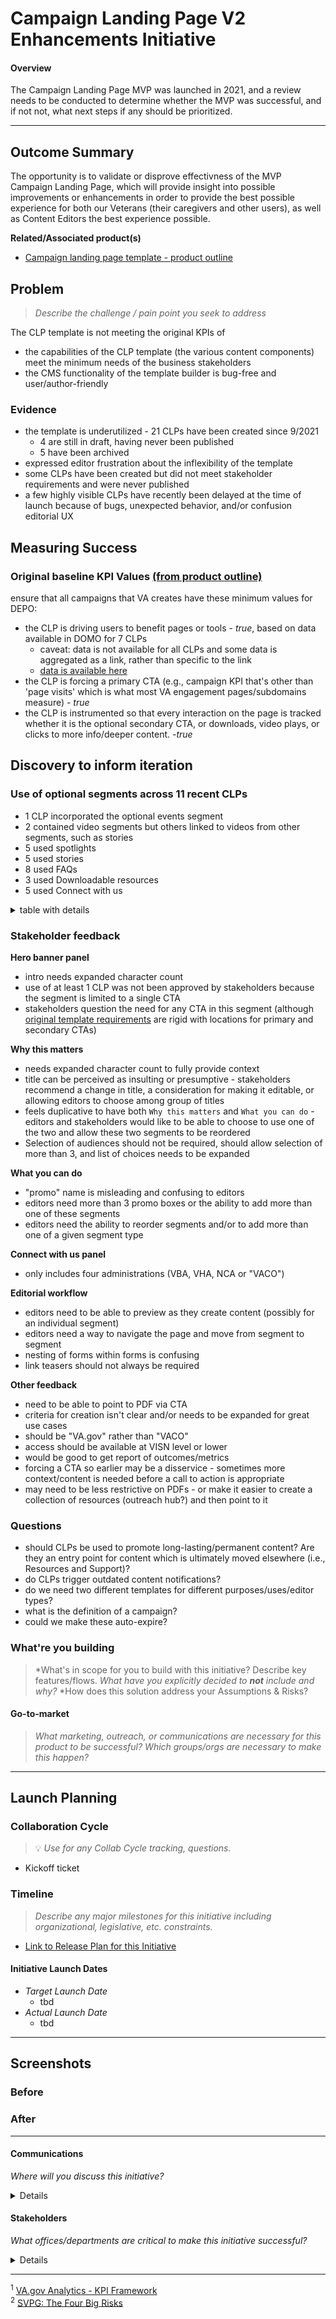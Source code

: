 # Campaign Landing Page V2 Enhancements Initiative
#### Overview

The Campaign Landing Page MVP was launched in 2021, and a review needs to be conducted to determine whether the MVP was successful, and if not not, what next steps if any should be prioritized.
 
---

## Outcome Summary
The opportunity is to validate or disprove effectivness of the MVP Campaign Landing Page, which will provide insight into possible improvements or enhancements in order to provide the best possible experience for both our Veterans (their caregivers and other users), as well as Content Editors the best experience possible.

**Related/Associated product(s)**
- [Campaign landing page template - product outline](https://github.com/department-of-veterans-affairs/va.gov-team/tree/master/products/campaign-landing-page#campaign-landing-page-template---product-outline)

## Problem
> *Describe the challenge / pain point you seek to address* 

The CLP template is not meeting the original KPIs of
- the capabilities of the CLP template (the various content components) meet the minimum needs of the business stakeholders
- the CMS functionality of the template builder is bug-free and user/author-friendly

### Evidence
* the template is underutilized - 21 CLPs have been created since 9/2021
  * 4 are still in draft, having never been published 
  * 5 have been archived
* expressed editor frustration about the inflexibility of the template
* some CLPs have been created but did not meet stakeholder requirements and were never published 
* a few highly visible CLPs have recently been delayed at the time of launch because of bugs, unexpected behavior, and/or confusion editorial UX

## Measuring Success
### Original baseline KPI Values [(from product outline)](https://github.com/department-of-veterans-affairs/va.gov-team/tree/master/products/campaign-landing-page#baseline-kpi-values) 
ensure that all campaigns that VA creates have these minimum values for DEPO:
- the CLP is driving users to benefit pages or tools - _true_, based on data available in DOMO for 7 CLPs
  - caveat: data is not available for all CLPs and some data is aggregated as a link, rather than specific to the link
  - [data is available here](https://github.com/department-of-veterans-affairs/va.gov-team/blob/master/products/campaign-landing-page/analytics.md)
- the CLP is forcing a primary CTA (e.g., campaign KPI that's other than 'page visits' which is what most VA engagement pages/subdomains measure) - _true_
- the CLP is instrumented so that every interaction on the page is tracked whether it is the optional secondary CTA, or downloads, video plays, or clicks to more info/deeper content. -_true_

## Discovery to inform iteration 
### Use of optional segments across 11 recent CLPs
- 1 CLP incorporated the optional events segment
- 2 contained video segments but others linked to videos from other segments, such as stories
- 5 used spotlights
- 5 used stories
- 8 used FAQs
- 3 used Downloadable resources
- 5 used Connect with us

<details>
<summary> table with details </summary>

| CLP| Published date | Section | Optional features | 
| --- | --- | --- | ---|
| VA Health Connect provides the right care, right now	| intended for 9/25 | VHA Campaign Landing Pages | Video, Spotlight, Stories, FAQs | 
| VA resources for survivors of suicide loss | 09/23/2024 | VHA Campaign Landing Pages | Spotlight, Downloadable resources, Connect with us | 
| Protecting Veterans from fraud | 	09/11/2024 | VEO Campaign Landing Pages	| Stories, Downloadable resources, FAQ, Connect with us | 
| Prepare for VA’s secure sign-in changes | 08/30/2024 | Campaign Landing Pages | FAQ, Connect with us | 
| Veterans Experience Action Center (VEAC)| 	08/30/2024 | VEO Campaign Landing Pages |  Stories, FAQ |
| Veteran Trust in VA | 08/13/2024 | VEO Campaign Landing Pages | Stories, Downloadable resources, FAQ, Connect with us | 		
| Flu and COVID-19: one visit, two vaccines | 12/08/2023 | VHA Campaign Landing Pages | Connect with us | 
| End-of-Life Benefits | 12/08/2023 | VBA Campaign Landing Pages | Spotlight, FAQ |
| How Veterans Can Register to Vote | 12/08/2023 | OPIA Campaign Landing Pages	| Spotlight, Stories| 
| Sign in securely with Login.gov | 12/08/2023 | Campaign Landing Pages | Stories, FAQ | 
| Emergency room, 911, or urgent care?	| 07/13/2023 | VHA Campaign Landing Pages | Video, Spotlight, Downloadable resources, FAQ |

</details>

### Stakeholder feedback

**Hero banner panel**
- intro needs expanded character count 
- use of at least 1 CLP was not been approved by stakeholders because the segment is limited to a single CTA
- stakeholders question the need for any CTA in this segment (although [original template requirements](https://github.com/department-of-veterans-affairs/va.gov-team/tree/master/products/campaign-landing-page#the-template-requirements-are) are rigid with locations for primary and secondary CTAs)

**Why this matters**
- needs expanded character count to fully provide context 
- title can be perceived as insulting or presumptive - stakeholders recommend a change in title, a consideration for making it editable, or allowing editors to choose among group of titles
- feels duplicative to have both `Why this matters` and `What you can do` - editors and stakeholders would like to be able to choose to use one of the two and allow these two segments to be reordered
- Selection of audiences should not be required, should allow selection of more than 3, and list of choices needs to be expanded

**What you can do**
- "promo" name is misleading and confusing to editors
- editors need more than 3 promo boxes or the ability to add more than one of these segments
- editors need the ability to reorder segments and/or to add more than one of a given segment type 

**Connect with us panel**
- only includes four administrations (VBA, VHA, NCA or "VACO")

**Editorial workflow**
- editors need to be able to preview as they create content (possibly for an individual segment)
- editors need a way to navigate the page and move from segment to segment 
- nesting of forms within forms is confusing 
- link teasers should not always be required

**Other feedback**
- need to be able to point to PDF via CTA
- criteria for creation isn't clear and/or needs to be expanded for great use cases
- should be "VA.gov" rather than "VACO"
- access should be available at VISN level or lower
- would be good to get report of outcomes/metrics
- forcing a CTA so earlier may be a disservice - sometimes more context/content is needed before a call to action is appropriate
- may need to be less restrictive on PDFs - or make it easier to create a collection of resources (outreach hub?) and then point to it 

### Questions
- should CLPs be used to promote long-lasting/permanent content? Are they an entry point for content which is ultimately moved elsewhere (i.e., Resources and Support)?
- do CLPs trigger outdated content notifications?
- do we need two different templates for different purposes/uses/editor types?
- what is the definition of a campaign?
- could we make these auto-expire?

### What're you building
> *What's in scope for you to build with this initiative? Describe key features/flows. 
> *What have you explicitly decided to **not** include and why?*
> *How does this solution address your Assumptions & Risks?

#### Go-to-market 
> *What marketing, outreach, or communications are necessary for this product to be successful? Which groups/orgs are necessary to make this happen?*

--- 

## Launch Planning
### Collaboration Cycle
> 💡 *Use for any Collab Cycle tracking, questions.*

- Kickoff ticket

### Timeline 
> *Describe any major milestones for this initiative including organizational, legislative, etc. constraints.*

* [Link to Release Plan for this Initiative](https://github.com/department-of-veterans-affairs/va.gov-team/blob/master/platform/product-management/release-plan-template.md)

#### Initiative Launch Dates
- *Target Launch Date*
  - tbd
- *Actual Launch Date* 
  - tbd

---
   
## Screenshots

### Before

### After

---

#### Communications
*Where will you discuss this initiative?*

<details>

- Team Name: 
- GitHub Label(s): 
- Slack channel: 
- Product POCs:

</details>


#### Stakeholders
*What offices/departments are critical to make this initiative successful?*

<details>
  
- Office/Department:
- Contact(s): 
 
</details>

---
<sup>1</sup> [VA.gov Analytics - KPI Framework](https://github.com/department-of-veterans-affairs/va.gov-team/blob/master/platform/analytics/Analytics%20Playbook/va-gov-platform-analytics-kpi-framework.pdf)\
<sup>2</sup> [SVPG: The Four Big Risks](https://svpg.com/four-big-risks/)
